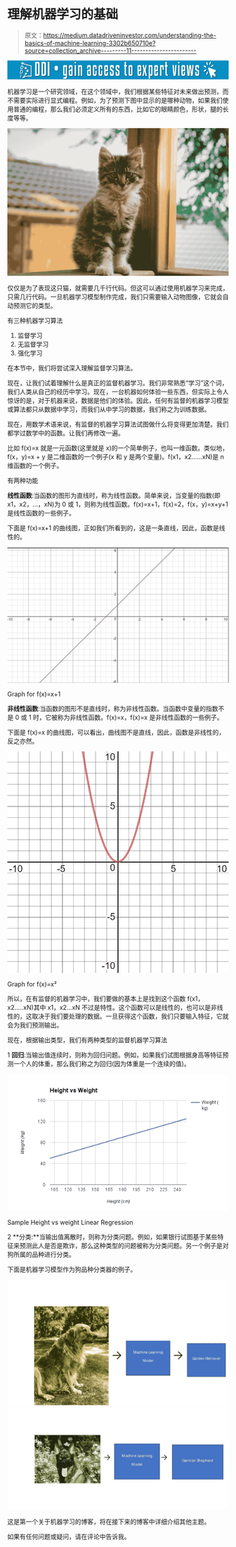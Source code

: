 # 理解机器学习的基础

> 原文：<https://medium.datadriveninvestor.com/understanding-the-basics-of-machine-learning-3302b650710e?source=collection_archive---------11----------------------->

[![](img/7c48ded97a2b4e91fa7e59394f252244.png)](http://www.track.datadriveninvestor.com/1B9E)

机器学习是一个研究领域，在这个领域中，我们根据某些特征对未来做出预测，而不需要实际进行显式编程。例如，为了预测下图中显示的是哪种动物，如果我们使用普通的编程，那么我们必须定义所有的东西，比如它的眼睛颜色，形状，腿的长度等等。

![](img/16d09e8630093443e52acf5223f8c48d.png)

仅仅是为了表现这只猫，就需要几千行代码。但这可以通过使用机器学习来完成，只需几行代码。一旦机器学习模型制作完成，我们只需要输入动物图像，它就会自动预测它的类型。

有三种机器学习算法

1.  监督学习
2.  无监督学习
3.  强化学习

在本节中，我们将尝试深入理解监督学习算法。

现在，让我们试着理解什么是真正的监督机器学习。我们非常熟悉“学习”这个词，我们人类从自己的经历中学习。现在，一台机器如何体验一些东西，但实际上令人惊讶的是，对于机器来说，数据是他们的体验。因此，任何有监督的机器学习模型或算法都只从数据中学习，而我们从中学习的数据，我们称之为训练数据。

现在，用数学术语来说，有监督的机器学习算法试图做什么将变得更加清楚。我们都学过数学中的函数。让我们再修改一遍。

比如 f(x)=x 就是一元函数(这里就是 x)的一个简单例子，也叫一维函数。类似地，f(x，y)=x + y 是二维函数的一个例子(x 和 y 是两个变量)。f(x1，x2……xN)是 n 维函数的一个例子。

有两种功能

**线性函数**:当函数的图形为直线时，称为线性函数。简单来说，当变量的指数(即 x1，x2，…，xN)为 0 或 1，则称为线性函数。f(x)=x+1，f(x)=2，f(x，y)=x+y+1 是线性函数的一些例子。

下面是 f(x)=x+1 的曲线图，正如我们所看到的，这是一条直线，因此，函数是线性的。

![](img/e654a54398d20a2875db92d3570fec59.png)

Graph for f(x)=x+1

**非线性函数**:当函数的图形不是直线时，称为非线性函数。当函数中变量的指数不是 0 或 1 时，它被称为非线性函数。f(x)=x，f(x)=x 是非线性函数的一些例子。

下面是 f(x)=x 的曲线图，可以看出，曲线图不是直线，因此，函数是非线性的，反之亦然。

![](img/411944985e0a27f108e4506999816dcc.png)

Graph for f(x)=x²

所以，在有监督的机器学习中，我们要做的基本上是找到这个函数 f(x1，x2…..xN)其中 x1，x2…xN 不过是特性。这个函数可以是线性的，也可以是非线性的，这取决于我们要处理的数据。一旦获得这个函数，我们只要输入特征，它就会为我们预测输出。

现在，根据输出类型，我们有两种类型的监督机器学习算法

1 **回归**:当输出值连续时，则称为回归问题。例如，如果我们试图根据身高等特征预测一个人的体重，那么我们称之为回归(因为体重是一个连续的值)。

![](img/c83bad3aeca558906b0eefb9c814390c.png)

Sample Height vs weight Linear Regression

2 **分类:**当输出值离散时，则称为分类问题。例如，如果银行试图基于某些特征来预测此人是否是欺诈，那么这种类型的问题被称为分类问题。另一个例子是对狗所属的品种进行分类。

下面是机器学习模型作为狗品种分类器的例子。

![](img/382f34815817ec33b6c9e4fddcbd0978.png)![](img/684050b7c3381b16ca05f153d9855f1a.png)

这是第一个关于机器学习的博客，将在接下来的博客中详细介绍其他主题。

如果有任何问题或疑问，请在评论中告诉我。